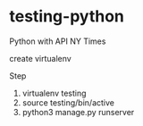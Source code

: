 # testing-python
Python with API NY Times


create virtualenv

Step
1. virtualenv testing
2. source testing/bin/active
3. python3 manage.py runserver
